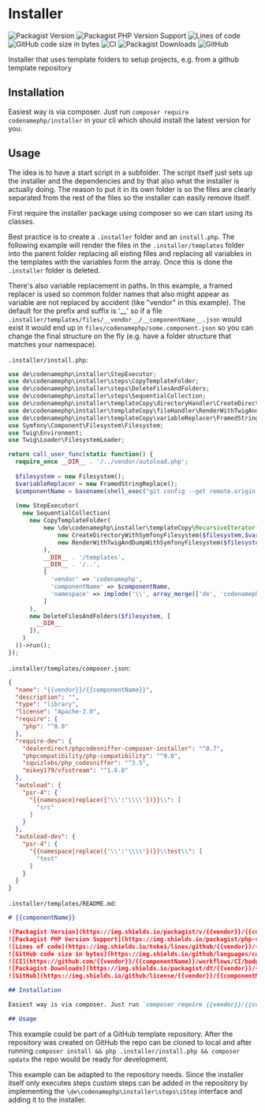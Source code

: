 # Installer

![Packagist Version](https://img.shields.io/packagist/v/codenamephp/installer)
![Packagist PHP Version Support](https://img.shields.io/packagist/php-v/codenamephp/installer)
![Lines of code](https://img.shields.io/tokei/lines/github/codenamephp/installer)
![GitHub code size in bytes](https://img.shields.io/github/languages/code-size/codenamephp/installer)
![CI](https://github.com/codenamephp/installer/workflows/CI/badge.svg)
![Packagist Downloads](https://img.shields.io/packagist/dt/codenamephp/installer)
![GitHub](https://img.shields.io/github/license/codenamephp/installer)

Installer that uses template folders to setup projects, e.g. from a github template repository

## Installation

Easiest way is via composer. Just run `composer require codenamephp/installer` in your cli which should install the latest version for you.

## Usage

The idea is to have a start script in a subfolder. The script itself just sets up the installer and the dependencies and by that also what the installer is
actually doing. The reason to put it in its own folder is so the files are clearly separated from the rest of the files so the installer can easily remove
itself.

First require the installer package using composer so we can start using its classes.

Best practice is to create a `.installer` folder and an `install.php`. The following example will render the files in the
`.installer/templates` folder into the parent folder replacing all eisting files and replacing all variables in the templates with the variables form the array.
Once this is done the `.installer` folder is deleted.

There's also variable replacement in paths. In this example, a framed replacer is used so common folder names that also might appear as variable are not
replaced by accident (like "vendor" in this example). The default for the prefix and suffix is '__' so if a file
`.installer/templates/files/__vendor__/__componentName__.json` would exist it would end up in `files/codenamephp/some.component.json`
so you can change the final structure on the fly (e.g. have a folder structure that matches your namespace).

`.installer/install.php`:

```php
use de\codenamephp\installer\StepExecutor;
use de\codenamephp\installer\steps\CopyTemplateFolder;
use de\codenamephp\installer\steps\DeleteFilesAndFolders;
use de\codenamephp\installer\steps\SequentialCollection;
use de\codenamephp\installer\templateCopy\directoryHandler\CreateDirectoryWithSymfonyFilesystem;
use de\codenamephp\installer\templateCopy\fileHandler\RenderWithTwigAndDumpWithSymfonyFilesystem;
use de\codenamephp\installer\templateCopy\variableReplacer\FramedStringReplace;
use Symfony\Component\Filesystem\Filesystem;
use Twig\Environment;
use Twig\Loader\FilesystemLoader;

return call_user_func(static function() {
  require_once __DIR__ . '/../vendor/autoload.php';
  
  $filesystem = new Filesystem();
  $variableReplacer = new FramedStringReplace();
  $componentName = basename(shell_exec("git config --get remote.origin.url"), '.git');
  
  (new StepExecutor(
    new SequentialCollection(
      new CopyTemplateFolder(
          new \de\codenamephp\installer\templateCopy\RecursiveIterator(
              new CreateDirectoryWithSymfonyFilesystem($filesystem,$variableReplacer),
              new RenderWithTwigAndDumpWithSymfonyFilesystem($filesystem, $variableReplacer, new Environment(new FilesystemLoader('/', '/')))
          ),
          __DIR__ . '/templates',
          __DIR__ . '/..',
          [
            'vendor' => 'codenamephp',
            'componentName' => $componentName,
            'namespace' => implode('\\', array_merge(['de', 'codenamephp'], explode('.', $componentName)))
          ] 
      ),
      new DeleteFilesAndFolders($filesystem, [
        __DIR__      
      ]),
    )
  ))->run();
});
```

`.installer/templates/composer.json`:

```json
{
  "name": "{{vendor}}/{{componentName}}",
  "description": "",
  "type": "library",
  "license": "Apache-2.0",
  "require": {
    "php": "^8.0"
  },
  "require-dev": {
    "dealerdirect/phpcodesniffer-composer-installer": "^0.7",
    "phpcompatibility/php-compatibility": "^9.0",
    "squizlabs/php_codesniffer": "^3.5",
    "mikey179/vfsstream": "^1.6.8"
  },
  "autoload": {
    "psr-4": {
      "{{namespace|replace({'\\':'\\\\'})}}\\": [
        "src"
      ]
    }
  },
  "autoload-dev": {
    "psr-4": {
      "{{namespace|replace({'\\':'\\\\'})}}\\test\\": [
        "test"
      ]
    }
  }
}
```

`.installer/templates/README.md`:

```markdown
# {{componentName}}

![Packagist Version](https://img.shields.io/packagist/v/{{vendor}}/{{componentName}})
![Packagist PHP Version Support](https://img.shields.io/packagist/php-v/{{vendor}}/{{componentName}})
![Lines of code](https://img.shields.io/tokei/lines/github/{{vendor}}/{{componentName}})
![GitHub code size in bytes](https://img.shields.io/github/languages/code-size/{{vendor}}/{{componentName}})
![CI](https://github.com/{{vendor}}/{{componentName}}/workflows/CI/badge.svg)
![Packagist Downloads](https://img.shields.io/packagist/dt/{{vendor}}/{{componentName}})
![GitHub](https://img.shields.io/github/license/{{vendor}}/{{componentName}})

## Installation

Easiest way is via composer. Just run `composer require {{vendor}}/{{componentName}}` in your cli which should install the latest version for you.

## Usage
```

This example could be part of a GitHub template repository. After the repository was created on GitHub the repo can be cloned to local and after
running `composer install && php .installer/install.php && composer update` the repo would be ready for development.

This example can be adapted to the repository needs. Since the installer itself only executes steps custom steps can be added in the repository by implementing
the `\de\codenamephp\installer\steps\iStep` interface and adding it to the installer.
